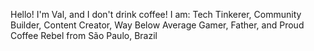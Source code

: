 Hello! I'm Val,
and I don't drink coffee!
I am: Tech Tinkerer, Community Builder, Content Creator, Way Below Average Gamer, Father, and Proud Coffee Rebel
from São Paulo, Brazil

<!--
**valdecircarvalho/valdecircarvalho** is a ✨ _special_ ✨ repository because its `README.md` (this file) appears on your GitHub profile.

Here are some ideas to get you started:

- 🔭 I’m currently working on ...
- 🌱 I’m currently learning ...
- 👯 I’m looking to collaborate on ...
- 🤔 I’m looking for help with ...
- 💬 Ask me about ...
- 📫 How to reach me: ...
- 😄 Pronouns: ...
- ⚡ Fun fact: ...
-->
